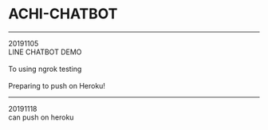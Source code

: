 # ACHI-CHATBOT
--------------
20191105<br>
LINE CHATBOT DEMO<br>  
To using ngrok testing<br>  
Preparing to push on Heroku!<br>

* * *
20191118<br>
can push on heroku
